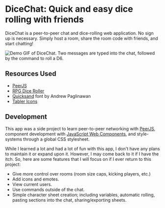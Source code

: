 # DiceChat: Quick and easy dice rolling with friends

DiceChat is a peer-to-peer chat and dice-rolling web application.
No sign up is necessary. Simply host a room, share the room code with friends,
and start chatting!

![Demo GIF of DiceChat. Two messages are typed into the chat, followed by the command to roll a D6.](./demo.gif)

## Resources Used

- [PeerJS](https://peerjs.com/)
- [RPG Dice Roller](https://dice-roller.github.io/documentation/)
- [Quicksand](https://fonts.google.com/specimen/Quicksand)
  font by Andrew Paglinawan
- [Tabler Icons](https://tabler.io/icons)

## Development

This app was a side project to learn peer-to-peer networking with
[PeerJS](https://peerjs.com/), component development with
[JavaScript Web Components](https://developer.mozilla.org/en-US/docs/Web/API/Web_components),
and style-systems through a global CSS stylesheet.

While I learned a lot and had a lot of fun with this app, I don't have any
plans to maintain it or expand upon it. However, I may come back to it if I
have the itch. So, here are some features that I will focus on if I ever
return to this project:

- Give more control over rooms (room size caps, kicking players, etc.)
- Add icons and emotes.
- View current users.
- Use commands outside of the chat.
- Simple character sheet creation; including variables, automatic rolling,
  pasting sections into the chat, sharing/exporting sheets.